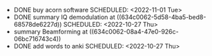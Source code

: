 - DONE buy acorn software
  SCHEDULED: <2022-11-01 Tue>
- DONE summary IQ demodulation at ((634c0062-5d58-4ba5-bed8-68578de6227d))
  SCHEDULED: <2022-10-27 Thu>
- summary Beamforming at ((634c0062-08a4-47e0-926c-06bc716743c4))
- DONE add words to anki
  SCHEDULED: <2022-10-27 Thu>